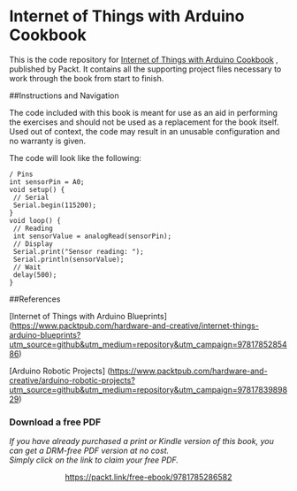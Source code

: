 # Internet of Things with Arduino Cookbook
This is the code repository for [Internet of Things with Arduino Cookbook](https://www.packtpub.com/hardware-and-creative/internet-things-arduino-cookbook?utm_source=github&utm_medium=repository&utm_campaign=9781785286582) , published by Packt. It contains all the supporting project files necessary to work through the book from start to finish.


##Instructions and Navigation

The code included with this book is meant for use as an aid in performing the exercises and should not be used as a replacement for the book itself.
Used out of context, the code may result in an unusable configuration and no warranty is given.

The code will look like the following:
```
/ Pins
int sensorPin = A0;
void setup() {
 // Serial
 Serial.begin(115200);
}
void loop() {
 // Reading
 int sensorValue = analogRead(sensorPin);
 // Display
 Serial.print("Sensor reading: ");
 Serial.println(sensorValue);
 // Wait
 delay(500);
}
```

##References

[Internet of Things with Arduino Blueprints] (https://www.packtpub.com/hardware-and-creative/internet-things-arduino-blueprints?utm_source=github&utm_medium=repository&utm_campaign=9781785285486)

[Arduino Robotic Projects] (https://www.packtpub.com/hardware-and-creative/arduino-robotic-projects?utm_source=github&utm_medium=repository&utm_campaign=9781783989829)
### Download a free PDF

 <i>If you have already purchased a print or Kindle version of this book, you can get a DRM-free PDF version at no cost.<br>Simply click on the link to claim your free PDF.</i>
<p align="center"> <a href="https://packt.link/free-ebook/9781785286582">https://packt.link/free-ebook/9781785286582 </a> </p>